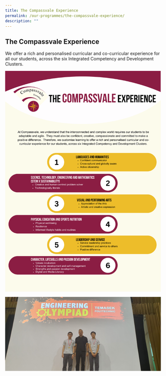 ```yaml
---
title: The Compassvale Experience
permalink: /our-programmes/the-compassvale-experience/
description: ""
---
```

## **The Compassvale Experience**

We offer a rich and personalised curricular and co-curricular experience for all our students, across the six Integrated Competency and Development Clusters.

![](/images/The%20Compassvale%20Experience/the%20compassvale%20experience_18aug2023.png)

![](/images/The%20Compassvale%20Experience/temasek%20engineering%20olympiad_2023_compressed.jpg)